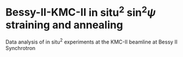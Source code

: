 # Bessy-II-KMC-II $\text{in situ}^2$ $\sin^2\psi$ straining and annealing
Data analysis of $\text{in situ}^2$ experiments at the KMC-II beamline at Bessy II Synchrotron
